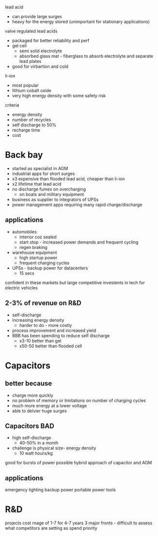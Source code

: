 lead acid
- can provide large surges
- heavy for the energy stored (unimportant for stationary applications)

valve regulated lead acids
- packaged for better reliability and perf
- gel cell
    - semi solid electrolyte
    - absorbed glass mat - fiberglass to absorb electrolyte and separate lead plates
- good for virbartion and cold

li-ion
- most popular
- lithium cobalt oxide 
- very high energy density with some safety risk


criteria
- energy density
- number of recycles
- self discharge to 50%
- recharge time
- cost


# Back bay
- started as specialist in AGM
- industrial apps for short surges
- x3 expensive than flooded lead acid, cheaper than li-ion
- x2 lifetime that lead acid
- no discharge fumes on overcharging
    - on boats and military equipment
- business as supplier to integrators of UPSs
- power management apps requiring many rapid charge/discharge

## applications
- automobiles
    - interior coz sealed
    - start stop - increased power demands and frequent cycling
    - regen braking
- warehouse equipment   
    - high startup power
    - frequent charging cycles
- UPSs  - backup power for datacenters
    - 15 secs

confident in these markets 
but large competitive investents in tech for electric vehicles

## 2-3% of revenue on R&D
- self-discharge
- increasing energy density
    - harder to do - more costly
- process improvement and increased yield
- BBB has been spending to reduce self discharge
    - x3-10 better than gel
    - x50-50 better than flooded cell

# Capacitors

## better because
- charge more quickly
- no problem of memory or limitations on number of charging cycles
- much more energy at a lower voltage
- able to delvier huge surges

## Capacitors BAD
- high self-discharge
    - 40-50% in a month
- challenge is physical size- energy density
    - 10 watt hours/kg

good for bursts of power
possible hybrid approach of capacitor and AGM

## applications

emergency lighting
backup power
portable power tools


# R&D 

projects cost rnage of 1-7 for 4-7 years
3 major fronts - difficult to assess what competitors are setting as spend priority